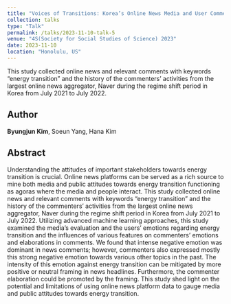 ```yaml
---
title: "Voices of Transitions: Korea’s Online News Media and User Comments on the Energy Transition"
collection: talks
type: "Talk"
permalink: /talks/2023-11-10-talk-5
venue: "4S(Society for Social Studies of Science) 2023"
date: 2023-11-10
location: "Honolulu, US"
---
```

This study collected online news and relevant comments with keywords “energy transition” and the history of the commenters’ activities from the largest online news aggregator, Naver during the regime shift period in Korea from July 2021 to July 2022. 

## Author
**Byungjun Kim**, Soeun Yang, Hana Kim

## Abstract
Understanding the attitudes of important stakeholders towards energy transition is crucial. Online news platforms can be served as a rich source to mine both media and public attitudes towards energy transition functioning as agoras where the media and people interact.  This study collected online news and relevant comments with keywords “energy transition” and the history of the commenters’ activities from the largest online news aggregator, Naver during the regime shift period in Korea from July 2021 to July 2022. Utilizing advanced machine learning approaches, this study examined the media’s evaluation and the users’ emotions regarding energy transition and the influences of various features on commenters’ emotions and elaborations in comments.  We found that intense negative emotion was dominant in news comments; however, commenters also expressed mostly this strong negative emotion towards various other topics in the past. The intensity of this emotion against energy transition can be mitigated by more positive or neutral framing in news headlines. Furthermore, the commenter elaboration could be promoted by the framing. This study shed light on the potential and limitations of using online news platform data to gauge media and public attitudes towards energy transition.